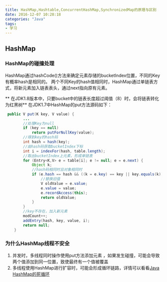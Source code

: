 ```yaml
---
title: HashMap,Hashtable,ConcurrentHashMap,SynchronizedMap的原理与区别
date: 2016-12-07 10:28:18
categories: "Java"
tags:
- 学习
---
```

## HashMap ##
### HashMap的碰撞处理 ###
HashMap通过hashCode()方法来确定元素存储的bucketIndex位置，不同的Key有概率hash是相同的。
两个不同Key的hash值相同时，HashMap通过单链表方式，将新元素加入链表表头，通过next指向原有元素。
<!-- more -->
** 在JDK1.8版本中，只要bucket中的链表长度超过阈值（8）时，会将链表转化为红黑树**
在JDK1.7中HashMap的put方法源码如下：
```java
 public V put(K key, V value) {
        ...
        //处理Key为null
        if (key == null)
            return putForNullKey(value);
        //得到key的hash码
        int hash = hash(key);
        //由hash码获取bucketIndex下标
        int i = indexFor(hash, table.length);
        //取出bucketIndex上元素，形成单链表
        for (Entry<K,V> e = table[i]; e != null; e = e.next) {
            Object k;
            //hash码相同时且对象相同时
            if (e.hash == hash && ((k = e.key) == key || key.equals(k))) {
                //替换旧值
                V oldValue = e.value;
                e.value = value;
                e.recordAccess(this);
                return oldValue;
            }
        }
        //key不存在，加入新元素
        modCount++;
        addEntry(hash, key, value, i);
        return null;
    }
```

### 为什么HashMap线程不安全 ###
1. 并发时，多线程同时操作使用put方法添加元素
，如果发生碰撞，可能会导致两个值添加到同一位置，致使最终有一个值被覆盖
2. 多线程使用HashMap进行扩容时，可能会形成循环链路，详情可以看看[Java HashMap的死循环](http://coolshell.cn/articles/9606.html)

